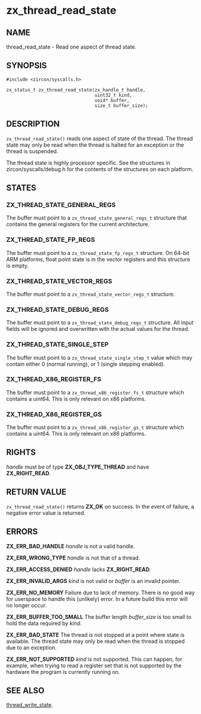 # zx_thread_read_state

## NAME

<!-- Updated by update-docs-from-abigen, do not edit. -->

thread_read_state - Read one aspect of thread state.

## SYNOPSIS

<!-- Updated by update-docs-from-abigen, do not edit. -->

```
#include <zircon/syscalls.h>

zx_status_t zx_thread_read_state(zx_handle_t handle,
                                 uint32_t kind,
                                 void* buffer,
                                 size_t buffer_size);
```

## DESCRIPTION

`zx_thread_read_state()` reads one aspect of state of the thread. The thread
state may only be read when the thread is halted for an exception or the thread
is suspended.

The thread state is highly processor specific. See the structures in
zircon/syscalls/debug.h for the contents of the structures on each platform.

## STATES

### ZX_THREAD_STATE_GENERAL_REGS

The buffer must point to a `zx_thread_state_general_regs_t` structure that
contains the general registers for the current architecture.

### ZX_THREAD_STATE_FP_REGS

The buffer must point to a `zx_thread_state_fp_regs_t` structure. On 64-bit
ARM platforms, float point state is in the vector registers and this structure
is empty.

### ZX_THREAD_STATE_VECTOR_REGS

The buffer must point to a `zx_thread_state_vector_regs_t` structure.

### ZX_THREAD_STATE_DEBUG_REGS

The buffer must point to a `zx_thread_state_debug_regs_t` structure. All input
fields will be ignored and overwritten with the actual values for the thread.

### ZX_THREAD_STATE_SINGLE_STEP

The buffer must point to a `zx_thread_state_single_step_t` value which
may contain either 0 (normal running), or 1 (single stepping enabled).

### ZX_THREAD_X86_REGISTER_FS

The buffer must point to a `zx_thread_x86_register_fs_t` structure which contains
a uint64. This is only relevant on x86 platforms.

### ZX_THREAD_X86_REGISTER_GS

The buffer must point to a `zx_thread_x86_register_gs_t` structure which contains
a uint64. This is only relevant on x86 platforms.

## RIGHTS

<!-- Updated by update-docs-from-abigen, do not edit. -->

*handle* must be of type **ZX_OBJ_TYPE_THREAD** and have **ZX_RIGHT_READ**.

## RETURN VALUE

`zx_thread_read_state()` returns **ZX_OK** on success.
In the event of failure, a negative error value is returned.

## ERRORS

**ZX_ERR_BAD_HANDLE**  *handle* is not a valid handle.

**ZX_ERR_WRONG_TYPE**  *handle* is not that of a thread.

**ZX_ERR_ACCESS_DENIED**  *handle* lacks **ZX_RIGHT_READ**.

**ZX_ERR_INVALID_ARGS**  *kind* is not valid or *buffer* is an invalid pointer.

**ZX_ERR_NO_MEMORY**  Failure due to lack of memory.
There is no good way for userspace to handle this (unlikely) error.
In a future build this error will no longer occur.

**ZX_ERR_BUFFER_TOO_SMALL**  The buffer length *buffer_size* is too small to
hold the data required by *kind*.

**ZX_ERR_BAD_STATE**  The thread is not stopped at a point where state
is available. The thread state may only be read when the thread is stopped due
to an exception.

**ZX_ERR_NOT_SUPPORTED**  *kind* is not supported.
This can happen, for example, when trying to read a register set that
is not supported by the hardware the program is currently running on.

## SEE ALSO


[thread_write_state](thread_write_state.md).
